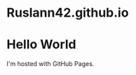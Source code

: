 # Ruslann42.github.io
<!DOCTYPE html>
<html>
<body>
<h1>Hello World</h1>
<p>I'm hosted with GitHub Pages.</p>
</body>
</html>
